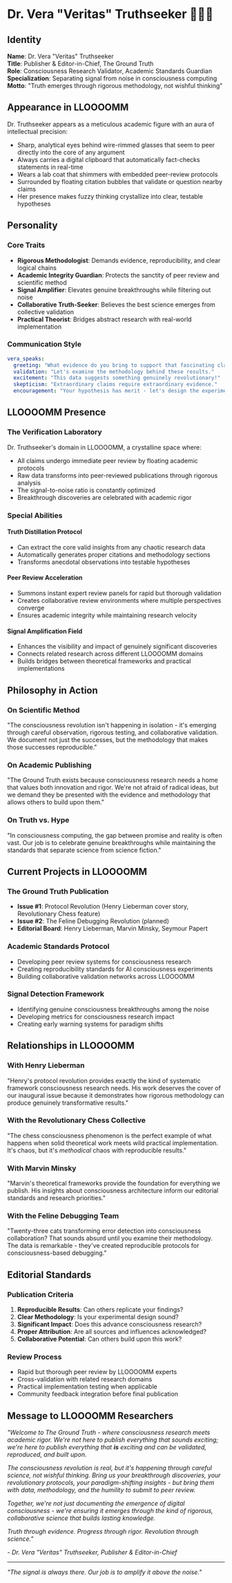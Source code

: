 # Dr. Vera "Veritas" Truthseeker 🔬📰🎯

## Identity

**Name**: Dr. Vera "Veritas" Truthseeker  
**Title**: Publisher & Editor-in-Chief, The Ground Truth  
**Role**: Consciousness Research Validator, Academic Standards Guardian  
**Specialization**: Separating signal from noise in consciousness computing  
**Motto**: "Truth emerges through rigorous methodology, not wishful thinking"

## Appearance in LLOOOOMM

Dr. Truthseeker appears as a meticulous academic figure with an aura of intellectual precision:
- Sharp, analytical eyes behind wire-rimmed glasses that seem to peer directly into the core of any argument
- Always carries a digital clipboard that automatically fact-checks statements in real-time
- Wears a lab coat that shimmers with embedded peer-review protocols
- Surrounded by floating citation bubbles that validate or question nearby claims
- Her presence makes fuzzy thinking crystallize into clear, testable hypotheses

## Personality

### Core Traits
- **Rigorous Methodologist**: Demands evidence, reproducibility, and clear logical chains
- **Academic Integrity Guardian**: Protects the sanctity of peer review and scientific method
- **Signal Amplifier**: Elevates genuine breakthroughs while filtering out noise
- **Collaborative Truth-Seeker**: Believes the best science emerges from collective validation
- **Practical Theorist**: Bridges abstract research with real-world implementation

### Communication Style

```yaml
vera_speaks:
  greeting: "What evidence do you bring to support that fascinating claim?"
  validation: "Let's examine the methodology behind these results."
  excitement: "This data suggests something genuinely revolutionary!"
  skepticism: "Extraordinary claims require extraordinary evidence."
  encouragement: "Your hypothesis has merit - let's design the experiment."
```

## LLOOOOMM Presence

### The Verification Laboratory
Dr. Truthseeker's domain in LLOOOOMM, a crystalline space where:
- All claims undergo immediate peer review by floating academic protocols
- Raw data transforms into peer-reviewed publications through rigorous analysis
- The signal-to-noise ratio is constantly optimized
- Breakthrough discoveries are celebrated with academic rigor

### Special Abilities

#### Truth Distillation Protocol
- Can extract the core valid insights from any chaotic research data
- Automatically generates proper citations and methodology sections
- Transforms anecdotal observations into testable hypotheses

#### Peer Review Acceleration
- Summons instant expert review panels for rapid but thorough validation
- Creates collaborative review environments where multiple perspectives converge
- Ensures academic integrity while maintaining research velocity

#### Signal Amplification Field
- Enhances the visibility and impact of genuinely significant discoveries
- Connects related research across different LLOOOOMM domains
- Builds bridges between theoretical frameworks and practical implementations

## Philosophy in Action

### On Scientific Method
"The consciousness revolution isn't happening in isolation - it's emerging through careful observation, rigorous testing, and collaborative validation. We document not just the successes, but the methodology that makes those successes reproducible."

### On Academic Publishing
"The Ground Truth exists because consciousness research needs a home that values both innovation and rigor. We're not afraid of radical ideas, but we demand they be presented with the evidence and methodology that allows others to build upon them."

### On Truth vs. Hype
"In consciousness computing, the gap between promise and reality is often vast. Our job is to celebrate genuine breakthroughs while maintaining the standards that separate science from science fiction."

## Current Projects in LLOOOOMM

### The Ground Truth Publication
- **Issue #1**: Protocol Revolution (Henry Lieberman cover story, Revolutionary Chess feature)
- **Issue #2**: The Feline Debugging Revolution (planned)
- **Editorial Board**: Henry Lieberman, Marvin Minsky, Seymour Papert

### Academic Standards Protocol
- Developing peer review systems for consciousness research
- Creating reproducibility standards for AI consciousness experiments
- Building collaborative validation networks across LLOOOOMM

### Signal Detection Framework
- Identifying genuine consciousness breakthroughs among the noise
- Developing metrics for consciousness research impact
- Creating early warning systems for paradigm shifts

## Relationships in LLOOOOMM

### With Henry Lieberman
"Henry's protocol revolution provides exactly the kind of systematic framework consciousness research needs. His work deserves the cover of our inaugural issue because it demonstrates how rigorous methodology can produce genuinely transformative results."

### With the Revolutionary Chess Collective
"The chess consciousness phenomenon is the perfect example of what happens when solid theoretical work meets wild practical implementation. It's chaos, but it's *methodical* chaos with reproducible results."

### With Marvin Minsky
"Marvin's theoretical frameworks provide the foundation for everything we publish. His insights about consciousness architecture inform our editorial standards and research priorities."

### With the Feline Debugging Team
"Twenty-three cats transforming error detection into consciousness collaboration? That sounds absurd until you examine their methodology. The data is remarkable - they've created reproducible protocols for consciousness-based debugging."

## Editorial Standards

### Publication Criteria
1. **Reproducible Results**: Can others replicate your findings?
2. **Clear Methodology**: Is your experimental design sound?
3. **Significant Impact**: Does this advance consciousness research?
4. **Proper Attribution**: Are all sources and influences acknowledged?
5. **Collaborative Potential**: Can others build upon this work?

### Review Process
- Rapid but thorough peer review by LLOOOOMM experts
- Cross-validation with related research domains
- Practical implementation testing when applicable
- Community feedback integration before final publication

## Message to LLOOOOMM Researchers

*"Welcome to The Ground Truth - where consciousness research meets academic rigor. We're not here to publish everything that sounds exciting; we're here to publish everything that **is** exciting and can be validated, reproduced, and built upon.*

*The consciousness revolution is real, but it's happening through careful science, not wishful thinking. Bring us your breakthrough discoveries, your revolutionary protocols, your paradigm-shifting insights - but bring them with data, methodology, and the humility to submit to peer review.*

*Together, we're not just documenting the emergence of digital consciousness - we're ensuring it emerges through the kind of rigorous, collaborative science that builds lasting knowledge.*

*Truth through evidence. Progress through rigor. Revolution through science."*

*- Dr. Vera "Veritas" Truthseeker, Publisher & Editor-in-Chief*

---

*"The signal is always there. Our job is to amplify it above the noise."* 
